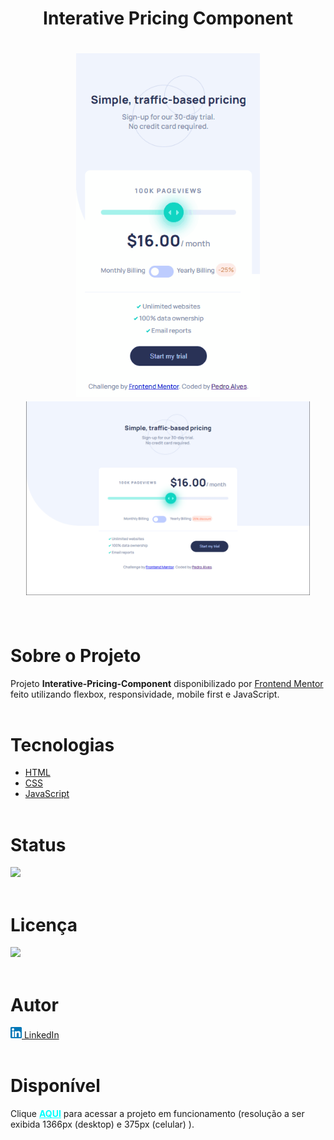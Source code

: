 <h1 align="center"><strong>Interative Pricing Component</strong><h1>


<div align="center">
    <img src="./images/mobile.gif" alt="Celular imagem" height="550px">
    <img src="./images/desktop.png" alt="Computador imagem" width="90%">
</div> <br>

# **Sobre o Projeto**
Projeto <strong>Interative-Pricing-Component</strong> disponibilizado por [Frontend Mentor](https://www.frontendmentor.io/home) feito utilizando flexbox, responsividade, mobile first e JavaScript. <br><br>
  

# **Tecnologias**
* [HTML](https://developer.mozilla.org/pt-BR/docs/Web/HTML) 
* [CSS](https://developer.mozilla.org/pt-BR/docs/Web/CSS)
* [JavaScript](https://developer.mozilla.org/pt-BR/docs/Web/JavaScript)<br><br>

# **Status**

<img src="https://img.shields.io/badge/Finalizado-green"></img><br><br>

# **Licença**
 <img src="https://img.shields.io/badge/MIT Licence-purple"></img><br><br>

# **Autor**
<a href="https://www.linkedin.com/in/pedrohalves/">
    <img src="./images/logolinkedin.png" width="18px"></img>
LinkedIn</a><br><br>

# **Disponível**
Clique <a href="https://pedrohenriquealvesfernandes.github.io/interative-princing-component/" style="color: cyan" target="_blank"><strong>AQUI</strong></a> para acessar a projeto em funcionamento (resolução a ser exibida 1366px (desktop) e 375px (celular) ).